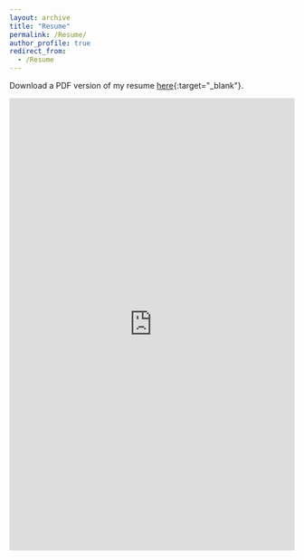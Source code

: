 ```yaml
---
layout: archive
title: "Resume"
permalink: /Resume/
author_profile: true
redirect_from:
  - /Resume
---
```


Download a PDF version of my resume [here](https://ethanlanders.github.io/files/resume_ethanlanders.pdf){:target="_blank"}.

<iframe src="https://ethanlanders.github.io/files/resume_ethanlanders.pdf" width="100%" height="800" style="max-height: 90vh;" frameborder="no" marginwidth="0" marginheight="0"></iframe>


